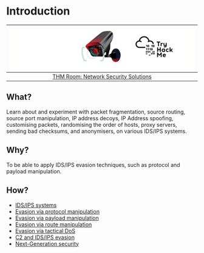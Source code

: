 # Introduction

| ![Network Security Solutions](../../_static/images/thm-network.png) |
|:--:|
| [THM Room: Network Security Solutions](https://tryhackme.com/room/redteamnetsec) |

## What?

Learn about and experiment with packet fragmentation, source routing, source port 
manipulation, IP address decoys, IP Address spoofing, customising packets, randomising the order of hosts, proxy 
servers, sending bad checksums, and anonymisers, on various IDS/IPS systems.

## Why?

To be able to apply IDS/IPS evasion techniques, such as protocol and payload manipulation.

## How?

* [IDS/IPS systems](systems.md)
* [Evasion via protocol manipulation](protocol.md)
* [Evasion via payload manipulation](payload.md)
* [Evasion via route manipulation](route.md)
* [Evasion via tactical DoS](dos.md)
* [C2 and IDS/IPS evasion](c2.md)
* [Next-Generation security](nextgen.md)
